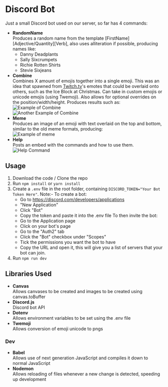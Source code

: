 # Discord Bot

Just a small Discord bot used on our server, so far has 4 commands:  

- **RandomName**     
Produces a random name from the template [FirstName] [Adjective/Quantity][Verb], also uses alliteration if possible, producing names like:  
    - Danny Deadplants
    - Sally Sixcrumpets
    - Richie Rotten Shirts
    - Stevie Sixjeans
- **Combine**  
Combines X amount of emojis together into a single emoji. This was an idea that spawned from [Twitch.tv](http://www.twitch.tv)'s emotes that could be overlaid onto others, such as the Ice Block at Christmas. Can take in custom emojis or unicode emojis (using Twemoji). Also allows for optional overrides on the position/width/height. Produces results such as:  
![Example of Combine](https://i.imgur.com/kOmgDer.png)  
![Another Example of Combine](https://i.imgur.com/7uDwrdn.png)
- **Meme**  
Produces an image of an emoji with text overlaid on the top and bottom, similar to the old meme formats, producing:  
![Example of meme](https://i.imgur.com/JbON6Un.png)  
- **Help**    
Posts an embed with the commands and how to use them.
![Help Command](https://i.imgur.com/XIVyPTb.png)  

## Usage   

1. Download the code / Clone the repo
2. Run `npm install` or `yarn install`
3. Create a `.env` file in the root folder, containing `DISCORD_TOKEN="Your Bot Token Here"`. Note:- To create a bot:
    - Go to https://discord.com/developers/applications
    - "New Application"
    - Click "Bot"
    - Copy the token and paste it into the .env file
    To then invite the bot:
    - Go to the Application page
    - Click on your bot's page
    - Go to the "Auth2" tab
    - Click the "Bot" checkbox under "Scopes"
    - Tick the permissions you want the bot to have
    - Copy the URL and open it, this will give you a list of servers that your bot can join.
4. Run `npm run dev` 

## Libraries Used
- **Canvas**  
    Allows canvases to be created and images to be created using canvas.toBuffer
- **Discord.js**  
    Discord bot API
- **Dotenv**  
    Allows environment variables to be set using the .env file
- **Twemoji**  
    Allows conversion of emoji unicode to pngs

### Dev
- **Babel**  
    Allows use of next generation JavaScript and compiles it down to normal JavaScript
- **Nodemon**  
    Allows reloading of files whenever a new change is detected, speeding up development

